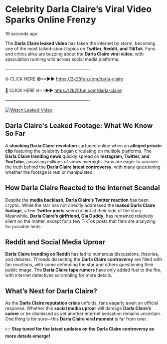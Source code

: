 # Celebrity Darla Claire’s Viral Video Sparks Online Frenzy

18 seconds ago

The **Darla Claire leaked video** has taken the internet by storm, becoming one of the most talked-about topics on **Twitter, Reddit, and TikTok**. Fans and critics alike are buzzing about the **Darla Claire viral video**, with speculation running wild across social media platforms.

———————————————————-

🌐 CLICK HERE 🟢==►► https://2k25fun.com/darla-claire

🔴 CLICK HERE 🌐==►► https://2k25fun.com/darla-claire

———————————————————-

[![Watch Leaked Video](https://miro.medium.com/v2/resize:fit:828/format:webp/1*cilzJN44JGOrTw9NJCrNHA.gif "Watch Leaked Video")](https://2k25fun.com/darla-claire)

## **Darla Claire's Leaked Footage: What We Know So Far**  
A **shocking Darla Claire revelation** surfaced online when an **alleged private clip** featuring the celebrity began circulating on multiple platforms. The **Darla Claire trending news** quickly spread on **Instagram, Twitter, and YouTube**, amassing millions of views overnight. Fans are eager to uncover the truth behind the **Darla Claire latest controversy**, with many questioning whether the footage is real or manipulated.  

## **How Darla Claire Reacted to the Internet Scandal**  
Despite the **media backlash**, **Darla Claire’s Twitter reaction** has been cryptic. While the star has not directly addressed the **leaked Darla Claire footage**, a few **Twitter posts** seem to hint at their side of the story. Meanwhile, **Darla Claire’s girlfriend, Gia Duddy**, has remained relatively silent on the matter, except for a few TikTok posts that fans are analyzing for possible hints.  

## **Reddit and Social Media Uproar**  
**Darla Claire trending on Reddit** has led to numerous discussions, theories, and debates. Threads dissecting the **Darla Claire controversy** are filled with fan reactions, with some defending the star and others questioning their public image. The **Darla Claire tape rumors** have only added fuel to the fire, with internet detectives scrambling for more details.  

## **What’s Next for Darla Claire?**  
As the **Darla Claire reputation crisis** unfolds, fans eagerly await an official response. Whether this **social media uproar** will damage **Darla Claire’s career** or be dismissed as yet another internet sensation remains uncertain. One thing is for sure—this **Darla Claire viral moment** is far from over.  

👉 **Stay tuned for the latest updates on the Darla Claire controversy as more details emerge!**  
